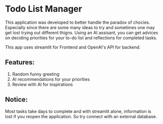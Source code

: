 # Todo List Manager
 This application was developed to better handle the paradox of chocies. 
Especially since there are some many ideas to try and sometimes one may get lost trying out different thigns.
Using an AI assisant, you can get advices on deciding priorities for your to-do list and reflections for completed tasks.

This app uses streamlit for Frontend and OpenAI's API for backend.

## Features:
1. Random funny greeting
2. AI recommendations for your priorities
3. Review with AI for inspirations

## Notice:
  Most tasks take days to complete and with streamlit alone, information is lost if you reopen the application.
 So try connect with an external database.
